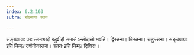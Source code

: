 ```yaml
---
index: 6.2.163
sutra: संख्यायाः स्तनः

---
```

सङ्ख्यायाः परः स्तनशब्दो बहुव्रीहौ समासे ऽन्तोदात्तो भवति। द्विस्तना। त्रिस्तना। चतुःस्तना। सङ्ख्यायाः इति किम्? दर्शनीयस्तना। स्तनः इति किम्? द्विशिराः।